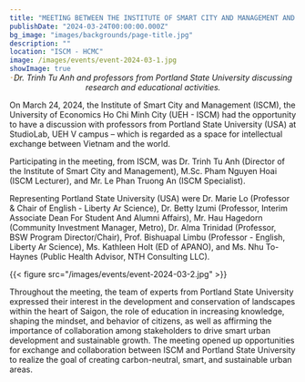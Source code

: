 ```yaml
---
title: "MEETING BETWEEN THE INSTITUTE OF SMART CITY AND MANAGEMENT AND THE PORTLAND STATE UNIVERSITY"
publishDate: "2024-03-24T00:00:00.000Z"
bg_image: "images/backgrounds/page-title.jpg"
description: "" 
location: "ISCM - HCMC"
image: /images/events/event-2024-03-1.jpg
showImage: true
---
```

_<center style="margin-top: -30px">Dr. Trinh Tu Anh and professors from Portland State University discussing research and educational activities.</center>_

On March 24, 2024, the Institute of Smart City and Management (ISCM), the University of Economics Ho Chi Minh City (UEH - ISCM) had the opportunity to have a discussion with professors from Portland State University (USA) at StudioLab, UEH V campus – which is regarded as a space for intellectual exchange between Vietnam and the world.


Participating in the meeting, from ISCM, was Dr. Trinh Tu Anh (Director of the Institute of Smart City and Management), M.Sc. Pham Nguyen Hoai (ISCM Lecturer), and Mr. Le Phan Truong An (ISCM Specialist).

Representing Portland State University (USA) were Dr. Marie Lo (Professor & Chair of English - Liberty Ar Science), Dr. Betty Izumi (Professor, Interim Associate Dean For Student And Alumni Affairs), Mr. Hau Hagedorn (Community Investment Manager, Metro), Dr. Alma Trinidad (Professor, BSW Program Director/Chair), Prof. Bishuapal Limbu (Professor - English, Liberty Ar Science), Ms. Kathleen Holt (ED of APANO), and Ms. Nhu To-Haynes (Public Health Advisor, NTH Consulting LLC).

{{< figure src="/images/events/event-2024-03-2.jpg" >}} 

Throughout the meeting, the team of experts from Portland State University expressed their interest in the development and conservation of landscapes within the heart of Saigon, the role of education in increasing knowledge, shaping the mindset, and behavior of citizens, as well as affirming the importance of collaboration among stakeholders to drive smart urban development and sustainable growth. The meeting opened up opportunities for exchange and collaboration between ISCM and Portland State University to realize the goal of creating carbon-neutral, smart, and sustainable urban areas.
